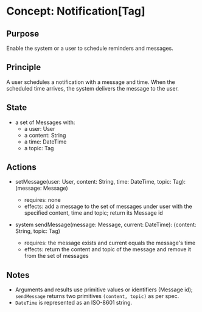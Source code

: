 # Concept: Notification[Tag]

## Purpose
Enable the system or a user to schedule reminders and messages.

## Principle
A user schedules a notification with a message and time. When the scheduled time arrives, the system delivers the message to the user.

## State
* a set of Messages with:
  + a user: User
  + a content: String
  + a time: DateTime
  + a topic: Tag

## Actions
* setMessage(user: User, content: String, time: DateTime, topic: Tag): (message: Message)
  + requires: none
  + effects: add a message to the set of messages under user with the specified content, time and topic; return its Message id

* system sendMessage(message: Message, current: DateTime): (content: String, topic: Tag)
  + requires: the message exists and current equals the message's time
  + effects: return the content and topic of the message and remove it from the set of messages

## Notes
* Arguments and results use primitive values or identifiers (Message id); `sendMessage` returns two primitives `(content, topic)` as per spec.
* `DateTime` is represented as an ISO-8601 string.


